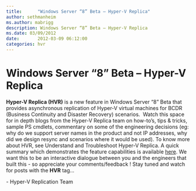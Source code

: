 ```yaml
---
title:      "Windows Server “8” Beta – Hyper-V Replica"
author: sethmanheim
ms.author: mabrigg
description: Windows Server “8” Beta – Hyper-V Replica
ms.date: 03/09/2012
date:       2012-03-09 06:12:00
categories: hvr
---
```

# Windows Server “8” Beta – Hyper-V Replica

**Hyper-V Replica (HVR)** is a new feature in Windows Server “8” Beta that provides asynchronous replication of Hyper-V virtual machines for BCDR (Business Continuity and Disaster Recovery) scenarios.  Watch this space for in depth blogs from the Hyper-V Replica team on how-to’s, tips & tricks, sample PS cmdlets, commentary on some of the engineering decisions (eg: why do we support server names in the product and not IP addresses, why did we design resync and scenarios where it would be used). To know more about HVR, see Understand and Troubleshoot Hyper-V Replica. A quick summary which demonstrates the feature capabilities is available [here](/previous-versions/windows/it-pro/windows-server-2012-R2-and-2012/hh831759(v=ws.11)). We want this to be an interactive dialogue between you and the engineers that built this - so appreciate your comments/feedback ! Stay tuned and watch for posts with the **HVR** tag...   

\- Hyper-V Replication Team
